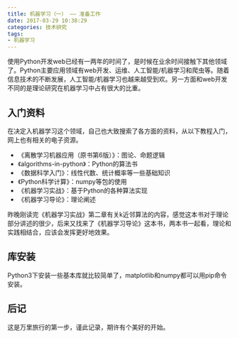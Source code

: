 ```yaml
---
title: 机器学习（一） —— 准备工作
date: 2017-03-29 10:38:29
categories: 技术研究
tags:
- 机器学习
---
```


使用Python开发web已经有一两年的时间了，是时候在业余时间接触下其他领域了。Python主要应用领域有web开发、运维、人工智能/机器学习和爬虫等。随着信息技术的不断发展，人工智能/机器学习也越来越受到欢。另一方面和web开发不同的是理论研究在机器学习中占有很大的比重。

<!-- more -->

## 入门资料

在决定入机器学习这个领域，自己也大致搜索了各方面的资料，从以下教程入门，网上也有相关的电子资源。

- 《离散学习机器应用（原书第6版）》：图论、命题逻辑
- 《algorithms-in-python》：Python的算法书
- 《数据科学入门》：线性代数、统计概率等一些基础知识
- 《Python科学计算》：numpy等包的使用
- 《机器学习实战》：基于Python的各种算法实现
- 《机器学习导论》：理论阐述

昨晚刚读完《机器学习实战》第二章有关k近邻算法的内容，感觉这本书对于理论部分讲述的很少，后来又找来了《机器学习导论》这本书，两本书一起看，理论和实践相结合，应该会发挥更好地效果。

## 库安装

Python3下安装一些基本库就比较简单了，matplotlib和numpy都可以用pip命令安装。

## 后记

这是万里旅行的第一步，谨此记录，期许有个美好的开始。
